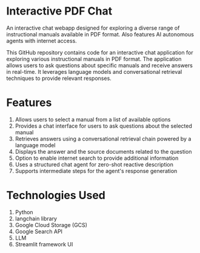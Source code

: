 # Interactive PDF Chat

An interactive chat webapp designed for exploring a diverse range of instructional manuals available in PDF format. Also features AI autonomous agents with internet access.

This GitHub repository contains code for an interactive chat application for exploring various instructional manuals in PDF format. The application allows users to ask questions about specific manuals and receive answers in real-time. It leverages language models and conversational retrieval techniques to provide relevant responses.

# Features
1) Allows users to select a manual from a list of available options
2) Provides a chat interface for users to ask questions about the selected manual
3) Retrieves answers using a conversational retrieval chain powered by a language model
4) Displays the answer and the source documents related to the question
5) Option to enable internet search to provide additional information
6) Uses a structured chat agent for zero-shot reactive description
7) Supports intermediate steps for the agent's response generation

# Technologies Used
1) Python
2) langchain library
3) Google Cloud Storage (GCS)
4) Google Search API
5) LLM
6) Streamlit framework UI
